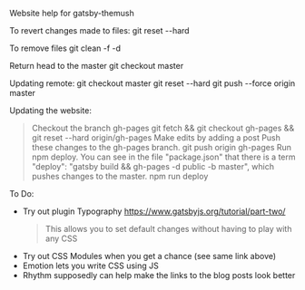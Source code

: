 Website help for gatsby-themush


To revert changes made to files:
git reset --hard

To remove files 
git clean -f -d

Return head to the master
git checkout master

Updating remote:
git checkout master
git reset --hard <commit SHA>
git push --force origin master

Updating the website:
> Checkout the branch gh-pages
    git fetch && git checkout gh-pages && git reset --hard origin/gh-pages
> Make edits by adding a post
> Push these changes to the gh-pages branch. 
    git push origin gh-pages
> Run npm deploy. You can see in the file "package.json" that there is a term "deploy": "gatsby build && gh-pages -d public -b master", which pushes changes to the master.
    npm run deploy

To Do:
- Try out plugin Typography https://www.gatsbyjs.org/tutorial/part-two/
  > This allows you to set default changes without having to play with
    any CSS
- Try out CSS Modules when you get a chance (see same link above)
- Emotion lets you write CSS using JS
- Rhythm supposedly can help make the links to the blog posts look better